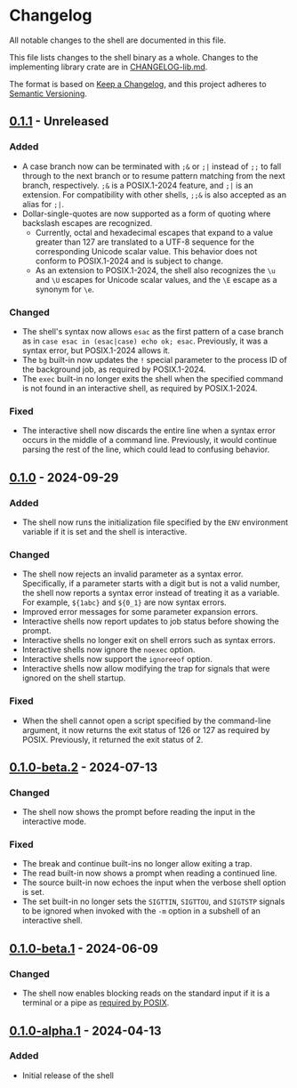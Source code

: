 # Changelog

All notable changes to the shell are documented in this file.

This file lists changes to the shell binary as a whole. Changes to the
implementing library crate are in [CHANGELOG-lib.md](CHANGELOG-lib.md).

The format is based on [Keep a Changelog](https://keepachangelog.com/en/1.1.0/),
and this project adheres to [Semantic Versioning](https://semver.org/spec/v2.0.0.html).

## [0.1.1] - Unreleased

### Added

- A case branch now can be terminated with `;&` or `;|` instead of `;;` to fall
  through to the next branch or to resume pattern matching from the next branch,
  respectively. `;&` is a POSIX.1-2024 feature, and `;|` is an extension. For
  compatibility with other shells, `;;&` is also accepted as an alias for `;|`.
- Dollar-single-quotes are now supported as a form of quoting where backslash
  escapes are recognized.
    - Currently, octal and hexadecimal escapes that expand to a value greater
      than 127 are translated to a UTF-8 sequence for the corresponding Unicode
      scalar value. This behavior does not conform to POSIX.1-2024 and is
      subject to change.
    - As an extension to POSIX.1-2024, the shell also recognizes the `\u` and
      `\U` escapes for Unicode scalar values, and the `\E` escape as a synonym
      for `\e`.

### Changed

- The shell's syntax now allows `esac` as the first pattern of a case branch
  as in `case esac in (esac|case) echo ok; esac`. Previously, it was a syntax
  error, but POSIX.1-2024 allows it.
- The `bg` built-in now updates the `!` special parameter to the process ID of
  the background job, as required by POSIX.1-2024.
- The `exec` built-in no longer exits the shell when the specified command is
  not found in an interactive shell, as required by POSIX.1-2024.

### Fixed

- The interactive shell now discards the entire line when a syntax error occurs
  in the middle of a command line. Previously, it would continue parsing the
  rest of the line, which could lead to confusing behavior.

## [0.1.0] - 2024-09-29

### Added

- The shell now runs the initialization file specified by the `ENV` environment
  variable if it is set and the shell is interactive.

### Changed

- The shell now rejects an invalid parameter as a syntax error. Specifically,
  if a parameter starts with a digit but is not a valid number, the shell now
  reports a syntax error instead of treating it as a variable. For example,
  `${1abc}` and `${0_1}` are now syntax errors.
- Improved error messages for some parameter expansion errors.
- Interactive shells now report updates to job status before showing the prompt.
- Interactive shells no longer exit on shell errors such as syntax errors.
- Interactive shells now ignore the `noexec` option.
- Interactive shells now support the `ignoreeof` option.
- Interactive shells now allow modifying the trap for signals that were ignored
  on the shell startup.

### Fixed

- When the shell cannot open a script specified by the command-line argument,
  it now returns the exit status of 126 or 127 as required by POSIX. Previously,
  it returned the exit status of 2.

## [0.1.0-beta.2] - 2024-07-13

### Changed

- The shell now shows the prompt before reading the input in the interactive mode.

### Fixed

- The break and continue built-ins no longer allow exiting a trap.
- The read built-in now shows a prompt when reading a continued line.
- The source built-in now echoes the input when the verbose shell option is set.
- The set built-in no longer sets the `SIGTTIN`, `SIGTTOU`, and `SIGTSTP` signals
  to be ignored when invoked with the `-m` option in a subshell of an
  interactive shell.

## [0.1.0-beta.1] - 2024-06-09

### Changed

- The shell now enables blocking reads on the standard input if it is a terminal
  or a pipe as [required by POSIX](https://pubs.opengroup.org/onlinepubs/9699919799.2018edition/utilities/sh.html#tag_20_117_06).

## [0.1.0-alpha.1] - 2024-04-13

### Added

- Initial release of the shell

[0.1.1]: https://github.com/magicant/yash-rs/releases/tag/yash-cli-0.1.1
[0.1.0]: https://github.com/magicant/yash-rs/releases/tag/yash-cli-0.1.0
[0.1.0-beta.2]: https://github.com/magicant/yash-rs/releases/tag/yash-cli-0.1.0-beta.2
[0.1.0-beta.1]: https://github.com/magicant/yash-rs/releases/tag/yash-cli-0.1.0-beta.1
[0.1.0-alpha.1]: https://github.com/magicant/yash-rs/releases/tag/yash-cli-0.1.0-alpha.1
